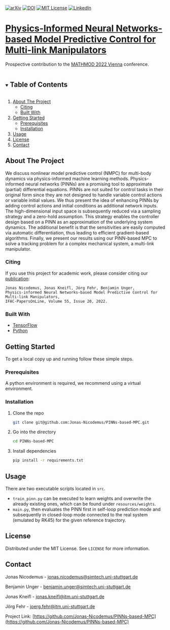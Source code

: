<!-- PROJECT SHIELDS -->
[![arXiv][arxiv-shield]][arxiv-url]
[![DOI][doi-shield]][doi-url]
[![MIT License][license-shield]][license-url]
[![LinkedIn][linkedin-shield]][linkedin-url]

# [Physics-Informed Neural Networks-based Model Predictive Control for Multi-link Manipulators](https://doi.org/10.1016/j.ifacol.2022.09.117)
Prospective contribution to the <a href="https://www.mathmod.at/">MATHMOD 2022 Vienna</a> conference.

<!-- TABLE OF CONTENTS -->
<details open="open">
  <summary><h2 style="display: inline-block">Table of Contents</h2></summary>
  <ol>
    <li>
      <a href="#about-the-project">About The Project</a>
      <ul>
        <li><a href="#citing">Citing</a></li>
        <li><a href="#built-with">Built With</a></li>
      </ul>
    </li>
    <li>
      <a href="#getting-started">Getting Started</a>
      <ul>
        <li><a href="#prerequisites">Prerequisites</a></li>
        <li><a href="#installation">Installation</a></li>
      </ul>
    </li>
    <li><a href="#usage">Usage</a></li>
    <li><a href="#license">License</a></li>
    <li><a href="#contact">Contact</a></li>
  </ol>
</details>

<!-- ABOUT THE PROJECT -->
## About The Project

We discuss nonlinear model predictive control (NMPC) for multi-body dynamics via physics-informed machine learning methods. Physics-informed neural networks (PINNs) are a promising tool to approximate (partial) differential equations. PINNs are not suited for control tasks in their original form since they are not designed to handle variable control actions or variable initial values. We thus present the idea of enhancing PINNs by adding control actions and initial conditions as additional network inputs. The high-dimensional input space is subsequently reduced via a sampling strategy and a zero-hold assumption. This strategy enables the controller design based on a PINN as an approximation of the underlying system dynamics. The additional benefit is that the sensitivities are easily computed via automatic differentiation, thus leading to efficient gradient-based algorithms. Finally, we present our results using our PINN-based MPC to solve a tracking problem for a complex mechanical system, a multi-link manipulator.

<!-- For more information, please refer to the following: doi -->

### Citing
If you use this project for academic work, please consider citing our
[publication](https://doi.org/10.1016/j.ifacol.2022.09.117):

    Jonas Nicodemus, Jonas Kneifl, Jörg Fehr, Benjamin Unger,
    Physics-informed Neural Networks-based Model Predictive Control for Multi-link Manipulators,
    IFAC-PapersOnLine, Volume 55, Issue 20, 2022.

### Built With

* [TensorFlow](https://www.tensorflow.org/)
* [Python](https://www.python.org/)

<!-- GETTING STARTED -->
## Getting Started

To get a local copy up and running follow these simple steps.

### Prerequisites

A python environment is required, we recommend using a virtual environment.

### Installation

1. Clone the repo
   ```sh
   git clone git@github.com:Jonas-Nicodemus/PINNs-based-MPC.git
   ```
2. Go into the directory
   ```sh
   cd PINNs-based-MPC
   ```
3. Install dependencies
   ```sh
   pip install -r requirements.txt
   ```

<!-- USAGE EXAMPLES -->
## Usage

There are two executable scripts located in `src`.
* `train_pinn.py` can be executed to learn weights and overwrite the already existing ones,
   which can be found under `resources/weights`.
* `main.py`, then evaluates the PINN first in self-loop prediction mode and subsequently in
  closed-loop mode connected to the real system (emulated by RK45) for the given reference trajectory.


<!-- LICENSE -->
## License

Distributed under the MIT License. See `LICENSE` for more information.

<!-- CONTACT -->
## Contact

Jonas Nicodemus - jonas.nicodemus@simtech.uni-stuttgart.de

Benjamin Unger - benjamin.unger@simtech.uni-stuttgart.de

Jonas Kneifl - jonas.kneifl@itm.uni-stuttgart.de

Jörg Fehr - joerg.fehr@itm.uni-stuttgart.de

Project Link: [https://github.com/Jonas-Nicodemus/PINNs-based-MPC](https://github.com/Jonas-Nicodemus/PINNs-based-MPC)

[license-shield]: https://img.shields.io/github/license/Jonas-Nicodemus/PINNs-based-MPC.svg?style=for-the-badge
[license-url]: https://github.com/Jonas-Nicodemus/PINNs-based-MPC/blob/main/LICENSE
[linkedin-shield]: https://img.shields.io/badge/-LinkedIn-black.svg?style=for-the-badge&logo=linkedin&colorB=555
[linkedin-url]: https://linkedin.com/in/jonas-nicodemus-a34931209/
[doi-shield]: https://img.shields.io/badge/DOI-10.5281%20%2F%20zenodo.5520662-blue.svg?style=for-the-badge
[doi-url]: https://zenodo.org/badge/latestdoi/409099116
[arxiv-shield]: https://img.shields.io/badge/arXiv-2109.10793-b31b1b.svg?style=for-the-badge
[arxiv-url]: https://arxiv.org/abs/2109.10793
